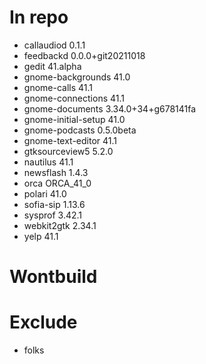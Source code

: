 # In repo
- callaudiod 0.1.1
- feedbackd 0.0.0+git20211018
- gedit 41.alpha
- gnome-backgrounds 41.0
- gnome-calls 41.1
- gnome-connections 41.1
- gnome-documents 3.34.0+34+g678141fa
- gnome-initial-setup 41.0
- gnome-podcasts 0.5.0beta
- gnome-text-editor 41.1
- gtksourceview5 5.2.0
- nautilus 41.1
- newsflash 1.4.3
- orca ORCA_41_0
- polari 41.0
- sofia-sip 1.13.6
- sysprof 3.42.1
- webkit2gtk 2.34.1
- yelp 41.1

# Wontbuild

# Exclude
- folks
